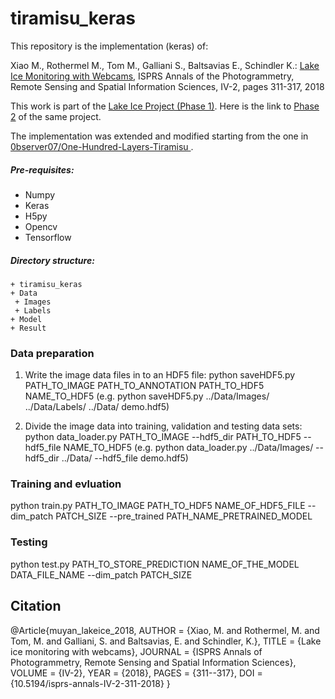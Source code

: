 # tiramisu_keras

This repository is the implementation (keras) of: 

Xiao M., Rothermel M., Tom M., Galliani S., Baltsavias E., Schindler K.: [Lake Ice Monitoring with Webcams](https://www.isprs-ann-photogramm-remote-sens-spatial-inf-sci.net/IV-2/311/2018/isprs-annals-IV-2-311-2018.pdf), ISPRS Annals of the Photogrammetry, Remote Sensing and Spatial Information Sciences, IV-​2, pages 311-​317, 2018

This work is part of the [Lake Ice Project (Phase 1)](https://prs.igp.ethz.ch/research/completed_projects/integrated-monitoring-of-ice-in-selected-swiss-lakes.html). Here is the link to [Phase 2](https://prs.igp.ethz.ch/research/current_projects/integrated-lake-ice-monitoring-and-generation-of-sustainable--re.html) of the same project.

The implementation was extended and modified starting from the one in [0bserver07/One-Hundred-Layers-Tiramisu
](https://github.com/0bserver07/One-Hundred-Layers-Tiramisu).

##### Pre-requisites:
- Numpy
- Keras
- H5py
- Opencv
- Tensorflow

##### Directory structure:
    + tiramisu_keras
    + Data
     + Images
     + Labels
    + Model
    + Result

### Data preparation
1. Write the image data files in to an HDF5 file: 
python saveHDF5.py PATH_TO_IMAGE PATH_TO_ANNOTATION PATH_TO_HDF5 NAME_TO_HDF5
(e.g. python saveHDF5.py ../Data/Images/ ../Data/Labels/ ../Data/ demo.hdf5)

2. Divide the image data into training, validation and testing data sets:
python data_loader.py PATH_TO_IMAGE --hdf5_dir PATH_TO_HDF5 --hdf5_file NAME_TO_HDF5
(e.g. python data_loader.py ../Data/Images/ --hdf5_dir ../Data/ --hdf5_file demo.hdf5)

### Training and evluation
python train.py PATH_TO_IMAGE PATH_TO_HDF5 NAME_OF_HDF5_FILE --dim_patch PATCH_SIZE --pre_trained PATH_NAME_PRETRAINED_MODEL

### Testing
python test.py PATH_TO_STORE_PREDICTION NAME_OF_THE_MODEL DATA_FILE_NAME --dim_patch PATCH_SIZE

## Citation
@Article{muyan_lakeice_2018,
AUTHOR = {Xiao, M. and Rothermel, M. and Tom, M. and Galliani, S. and Baltsavias, E. and Schindler, K.},
TITLE = {Lake ice monitoring with webcams},
JOURNAL = {ISPRS Annals of Photogrammetry, Remote Sensing and Spatial Information Sciences},
VOLUME = {IV-2},
YEAR = {2018},
PAGES = {311--317},
DOI = {10.5194/isprs-annals-IV-2-311-2018}
}
